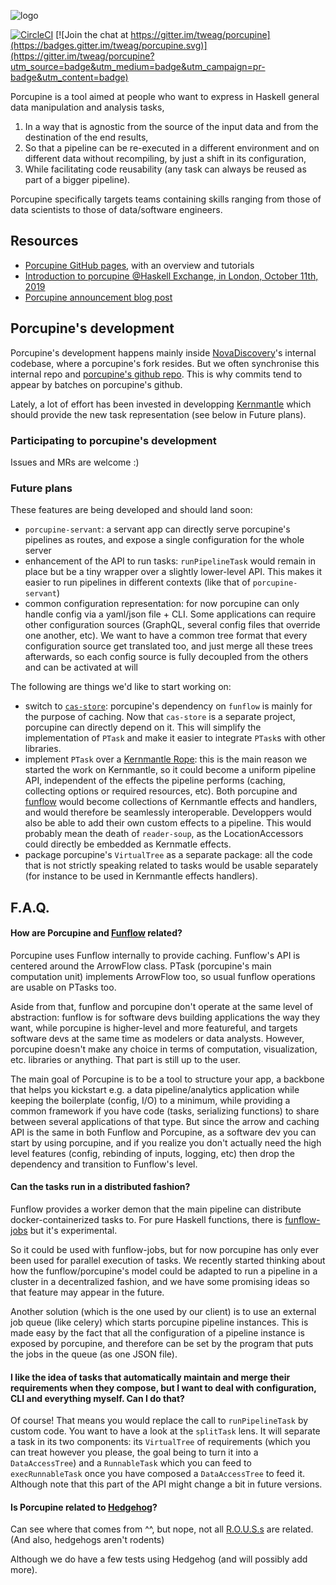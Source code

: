 ![logo](porcupine.svg)

[![CircleCI](https://circleci.com/gh/tweag/porcupine/tree/master.svg?style=svg)](https://circleci.com/gh/tweag/porcupine/tree/master)
[![Join the chat at
https://gitter.im/tweag/porcupine](https://badges.gitter.im/tweag/porcupine.svg)](https://gitter.im/tweag/porcupine?utm_source=badge&utm_medium=badge&utm_campaign=pr-badge&utm_content=badge)


Porcupine is a tool aimed at people who want to express in Haskell general data manipulation and analysis tasks,

1. In a way that is agnostic from the source of the input data and from the
destination of the end results,
2. So that a pipeline can be re-executed in a different environment and on
different data without recompiling, by just a shift in its configuration,
3. While facilitating code reusability (any task can always be reused as part
of a bigger pipeline).

Porcupine specifically targets teams containing skills ranging from those of
data scientists to those of data/software engineers.

## Resources

- [Porcupine GitHub pages](https://tweag.github.io/porcupine/), with an overview and tutorials
- [Introduction to porcupine @Haskell Exchange, in London, October 11th, 2019](https://skillsmatter.com/skillscasts/14236-porcupine-flows-your-rows-with-arrows)
- [Porcupine announcement blog post](https://www.tweag.io/posts/2019-10-30-porcupine.html)

## Porcupine's development

Porcupine's development happens mainly inside [NovaDiscovery](https://www.novadiscovery.com)'s internal codebase, where a porcupine's fork resides.
But we often synchronise this internal repo and [porcupine's github repo](https://github.com/tweag/porcupine).
This is why commits tend to appear by batches on porcupine's github.

Lately, a lot of effort has been invested in developping [Kernmantle](https://github.com/tweag/kernmantle) which should provide the new task representation (see below in Future plans).

### Participating to porcupine's development

Issues and MRs are welcome :)

### Future plans

These features are being developed and should land soon:

- `porcupine-servant`: a servant app can directly serve porcupine's pipelines as routes, and expose a single configuration for the whole server
- enhancement of the API to run tasks: `runPipelineTask` would remain in place but be a tiny wrapper over a slightly lower-level API. This makes it easier to run pipelines in different contexts (like that of `porcupine-servant`)
- common configuration representation: for now porcupine can only handle config via a yaml/json file + CLI. Some applications can require other configuration sources (GraphQL, several config files that override one another, etc). We want to have a common tree format that every configuration source get translated too, and just merge all these trees afterwards, so each config source is fully decoupled from the others and can be activated at will

The following are things we'd like to start working on:

- switch to [`cas-store`](http://hackage.haskell.org/package/cas-store-1.0.1): porcupine's dependency on `funflow` is mainly for the purpose of caching. Now that `cas-store` is a separate project, porcupine can directly depend on it. This will simplify the implementation of `PTask` and make it easier to integrate `PTask`s with other libraries.
- implement `PTask` over a [Kernmantle Rope](https://github.com/tweag/kernmantle): this is the main reason we started the work on Kernmantle, so it could become a uniform pipeline API, independent of the effects the pipeline performs (caching, collecting options or required resources, etc). Both porcupine and [funflow](https://github.com/tweag/funflow) would become collections of Kernmantle effects and handlers, and would therefore be seamlessly interoperable. Developpers would also be able to add their own custom effects to a pipeline. This would probably mean the death of `reader-soup`, as the LocationAccessors could directly be embedded as Kernmatle effects.
- package porcupine's `VirtualTree` as a separate package: all the code that is not strictly speaking related to tasks would be usable separately (for instance to be used in Kernmantle effects handlers).

## F.A.Q.

#### How are Porcupine and [Funflow](https://github.com/tweag/funflow) related?

Porcupine uses Funflow internally to provide caching. Funflow's API is centered around the
ArrowFlow class. PTask (porcupine's main computation unit) implements ArrowFlow
too, so usual funflow operations are usable on PTasks too.

Aside from that, funflow and porcupine don't operate at the same level of
abstraction: funflow is for software devs building applications the way they
want, while porcupine is higher-level and more featureful, and
targets software devs at the same time as modelers or data analysts. However, porcupine
doesn't make any choice in terms of computation, visualization, etc. libraries or
anything. That part is still up to the user.

The main goal of Porcupine is to be a tool to
structure your app, a backbone that helps you kickstart e.g. a data
pipeline/analytics application while keeping the boilerplate (config, I/O) to a
minimum, while providing a common framework if you have code (tasks, serializing
functions) to share between several applications of that type. 
But since the arrow and caching API is the same in both Funflow and Porcupine, as a software dev you can start by
using porcupine, and if you realize you don't actually need the high level
features (config, rebinding of inputs, logging, etc) then drop the dependency
and transition to Funflow's level.

#### Can the tasks run in a distributed fashion?

Funflow provides a worker demon that the main pipeline can distribute docker-containerized tasks to. For pure Haskell functions, there is [funflow-jobs](https://github.com/tweag/funflow/tree/master/funflow-jobs) but it's experimental.

So it could be used with funflow-jobs, but for now porcupine has only ever been used for parallel execution of tasks.
We recently started thinking about how the funflow/porcupine's model could be adapted to run a pipeline in a cluster in a decentralized fashion, and we have some promising ideas so that feature may appear in the future.

Another solution (which is the one used by our client) is to use an external job queue (like celery) which starts porcupine pipeline instances. This is made easy by the fact that all the configuration of a pipeline instance is exposed by porcupine, and therefore can be set by the program that puts the jobs in the queue (as one JSON file).

#### I like the idea of tasks that automatically maintain and merge their requirements when they compose, but I want to deal with configuration, CLI and everything myself. Can I do that?

Of course! That means you would replace the call to `runPipelineTask` by custom
code. You want to have a look at the `splitTask` lens. It will separate a task
in its two components: its `VirtualTree` of requirements (which you can treat
however you please, the goal being to turn it into a `DataAccessTree`) and a
`RunnableTask` which you can feed to `execRunnableTask` once you have composed a
`DataAccessTree` to feed it. Although note that this part of the API might
change a bit in future versions.

#### Is Porcupine related to [Hedgehog](http://hackage.haskell.org/package/hedgehog)?

Can see where that comes from ^^, but nope, not all
[R.O.U.S.s](http://imoviequotes.com/wp-content/uploads/2014/11/10-02-The-Princess-Bride-quotes.jpg)
are related. (And also, hedgehogs aren't rodents)

Although we do have a few tests using Hedgehog (and will possibly add more).
